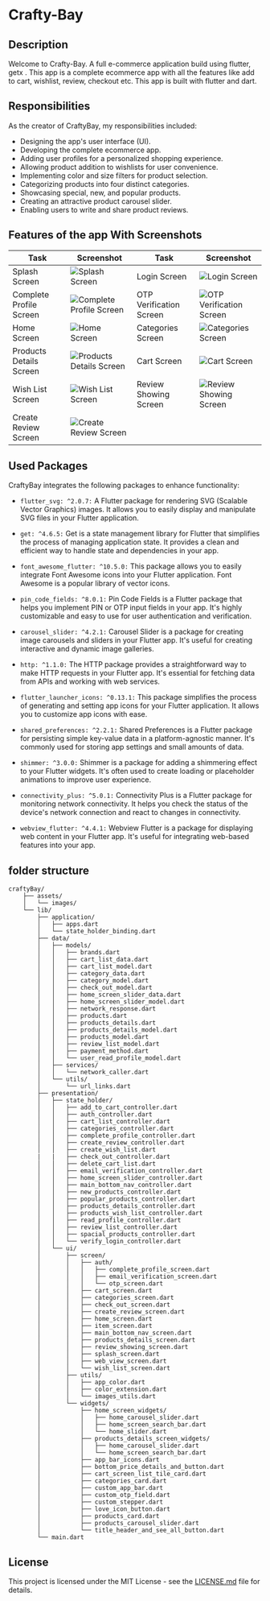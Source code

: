 # Crafty-Bay

## Description

Welcome to Crafty-Bay. A full e-commerce application build using flutter, getx . This app is a complete ecommerce app with all the features like add to cart, wishlist, review, checkout etc. This app is built with flutter and dart.

## Responsibilities

As the creator of CraftyBay, my responsibilities included:

* Designing the app's user interface (UI).
* Developing the complete ecommerce app.
* Adding user profiles for a personalized shopping experience.
* Allowing product addition to wishlists for user convenience.
* Implementing color and size filters for product selection.
* Categorizing products into four distinct categories.
* Showcasing special, new, and popular products.
* Creating an attractive product carousel slider.
* Enabling users to write and share product reviews.

## Features of the app With Screenshots

| Task                | Screenshot                                  | Task                | Screenshot                                  |
|---------------------|--------------------------------------------|---------------------|--------------------------------------------|
| Splash Screen   | ![Splash Screen](assets/screenshots/Screenshot_20231019_224257.png) | Login Screen    | ![Login Screen](assets/screenshots/13.png)    |
| Complete Profile Screen | ![Complete Profile Screen](assets/screenshots/11.png) | OTP Verification Screen | ![OTP Verification Screen](assets/screenshots/12.png) |
| Home Screen     | ![Home Screen](assets/screenshots/2.png) | Categories Screen | ![Categories Screen](assets/screenshots/4.png)   |
| Products Details Screen | ![Products Details Screen](assets/screenshots/7.png) | Cart Screen | ![Cart Screen](assets/screenshots/10.png) |
| Wish List Screen | ![Wish List Screen](assets/screenshots/5.png) | Review Showing Screen | ![Review Showing Screen](assets/screenshots/8.png) |
| Create Review Screen | ![Create Review Screen](assets/screenshots/9.png) |

## Used Packages

CraftyBay integrates the following packages to enhance functionality:

* `flutter_svg: ^2.0.7:` A Flutter package for rendering SVG (Scalable Vector Graphics) images. It allows you to easily display and manipulate SVG files in your Flutter application.

* `get: ^4.6.5:` Get is a state management library for Flutter that simplifies the process of managing application state. It provides a clean and efficient way to handle state and dependencies in your app.

* `font_awesome_flutter: ^10.5.0:` This package allows you to easily integrate Font Awesome icons into your Flutter application. Font Awesome is a popular library of vector icons.
* `pin_code_fields: ^8.0.1:` Pin Code Fields is a Flutter package that helps you implement PIN or OTP input fields in your app. It's highly customizable and easy to use for user authentication and verification.
* `carousel_slider: ^4.2.1:` Carousel Slider is a package for creating image carousels and sliders in your Flutter app. It's useful for creating interactive and dynamic image galleries.
* `http: ^1.1.0:` The HTTP package provides a straightforward way to make HTTP requests in your Flutter app. It's essential for fetching data from APIs and working with web services.
* `flutter_launcher_icons: ^0.13.1:` This package simplifies the process of generating and setting app icons for your Flutter application. It allows you to customize app icons with ease.
* `shared_preferences: ^2.2.1:` Shared Preferences is a Flutter package for persisting simple key-value data in a platform-agnostic manner. It's commonly used for storing app settings and small amounts of data.
* `shimmer: ^3.0.0:` Shimmer is a package for adding a shimmering effect to your Flutter widgets. It's often used to create loading or placeholder animations to improve user experience.
* `connectivity_plus: ^5.0.1:` Connectivity Plus is a Flutter package for monitoring network connectivity. It helps you check the status of the device's network connection and react to changes in connectivity.
* `webview_flutter: ^4.4.1:` Webview Flutter is a package for displaying web content in your Flutter app. It's useful for integrating web-based features into your app.
  
## folder structure

```root
craftyBay/
    ├── assets/
    │   └── images/
    └── lib/
        ├── application/
        │   ├── apps.dart
        │   └── state_holder_binding.dart
        ├── data/
        │   ├── models/
        │   │   ├── brands.dart
        │   │   ├── cart_list_data.dart
        │   │   ├── cart_list_model.dart
        │   │   ├── category_data.dart
        │   │   ├── category_model.dart
        │   │   ├── check_out_model.dart
        │   │   ├── home_screen_slider_data.dart
        │   │   ├── home_screen_slider_model.dart
        │   │   ├── network_response.dart
        │   │   ├── products.dart
        │   │   ├── products_details.dart
        │   │   ├── products_details_model.dart
        │   │   ├── products_model.dart
        │   │   ├── review_list_model.dart
        │   │   ├── payment_method.dart
        │   │   └── user_read_profile_model.dart
        │   ├── services/
        │   │   └── network_caller.dart
        │   └── utils/
        │       └── url_links.dart
        ├── presentation/
        │   ├── state_holder/
        │   │   ├── add_to_cart_controller.dart
        │   │   ├── auth_controller.dart
        │   │   ├── cart_list_controller.dart
        │   │   ├── categories_controller.dart
        │   │   ├── complete_profile_controller.dart
        │   │   ├── create_review_controller.dart
        │   │   ├── create_wish_list.dart
        |   |   ├── check_out_controller.dart
        │   │   ├── delete_cart_list.dart
        │   │   ├── email_verification_controller.dart
        │   │   ├── home_screen_slider_controller.dart
        │   │   ├── main_bottom_nav_controller.dart
        │   │   ├── new_products_controller.dart
        │   │   ├── popular_products_controller.dart
        │   │   ├── products_details_controller.dart
        │   │   ├── products_wish_list_controller.dart
        │   │   ├── read_profile_controller.dart
        │   │   ├── review_list_controller.dart
        │   │   ├── spacial_products_controller.dart
        │   │   └── verify_login_controller.dart
        │   └── ui/
        │       ├── screen/
        │       │   ├── auth/
        │       │   │   ├── complete_profile_screen.dart
        │       │   │   ├── email_verification_screen.dart
        │       │   │   └── otp_screen.dart
        │       │   ├── cart_screen.dart
        │       │   ├── categories_screen.dart
        │       │   ├── check_out_screen.dart
        │       │   ├── create_review_screen.dart
        │       │   ├── home_screen.dart
        │       │   ├── item_screen.dart
        │       │   ├── main_bottom_nav_screen.dart
        │       │   ├── products_details_screen.dart
        │       │   ├── review_showing_screen.dart
        │       │   ├── splash_screen.dart
        │       │   ├── web_view_screen.dart
        │       │   └── wish_list_screen.dart
        │       ├── utils/
        │       │   ├── app_color.dart
        │       │   ├── color_extension.dart
        │       │   └── images_utils.dart
        │       └── widgets/
        │           ├── home_screen_widgets/
        │           │   ├── home_carousel_slider.dart
        │           │   ├── home_screen_search_bar.dart
        │           │   └── home_slider.dart
        │           ├── products_details_screen_widgets/
        │           │   ├── home_carousel_slider.dart
        │           │   └── home_screen_search_bar.dart
        │           ├── app_bar_icons.dart
        │           ├── bottom_price_details_and_button.dart
        │           ├── cart_screen_list_tile_card.dart
        │           ├── categories_card.dart
        │           ├── custom_app_bar.dart
        │           ├── custom_otp_field.dart
        │           ├── custom_stepper.dart
        │           ├── love_icon_button.dart
        │           ├── products_card.dart
        │           ├── products_carousel_slider.dart
        │           └── title_header_and_see_all_button.dart
        └── main.dart
```

## License

This project is licensed under the MIT License - see the [LICENSE.md](LICENSE.md) file for details.
